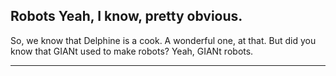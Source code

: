 Robots Yeah, I know, pretty obvious.
-------------------------------------------

So, we know that Delphine is a cook. A wonderful one, at that. But did you know that GIANt used to make robots? Yeah, GIANt robots.

-------------------------------------------